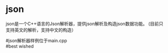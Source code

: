 # json
json是一个C++语言的Json解析器，提供json解析及构造json数据功能。
(目前只支持英文的解析，支持中文的构造）

#json解析器样例位于main.cpp	
#best wished
